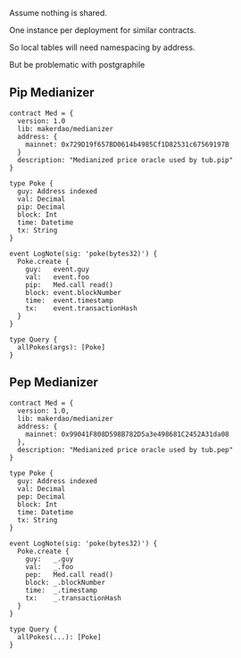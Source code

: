 Assume nothing is shared.

One instance per deployment for similar contracts.

So local tables will need namespacing by address.

But be problematic with postgraphile

## Pip Medianizer

```
contract Med = {
  version: 1.0
  lib: makerdao/medianizer
  address: {
    mainnet: 0x729D19f657BD0614b4985Cf1D82531c67569197B
  }
  description: "Medianized price oracle used by tub.pip"
}

type Poke {
  guy: Address indexed
  val: Decimal
  pip: Decimal
  block: Int
  time: Datetime
  tx: String
}

event LogNote(sig: 'poke(bytes32)') {
  Poke.create {
    guy:   event.guy
    val:   event.foo
    pip:   Med.call read()
    block: event.blockNumber
    time:  event.timestamp
    tx:    event.transactionHash
  }
}

type Query {
  allPokes(args): [Poke]
}
```

## Pep Medianizer

```
contract Med = {
  version: 1.0,
  lib: makerdao/medianizer
  address: {
    mainnet: 0x99041F808D598B782D5a3e498681C2452A31da08
  },
  description: "Medianized price oracle used by tub.pep"
}

type Poke {
  guy: Address indexed
  val: Decimal
  pep: Decimal
  block: Int
  time: Datetime
  tx: String
}

event LogNote(sig: 'poke(bytes32)') {
  Poke.create {
    guy:   _.guy
    val:   _.foo
    pep:   Med.call read()
    block: _.blockNumber
    time:  _.timestamp
    tx:    _.transactionHash
  }
}

type Query {
  allPokes(...): [Poke]
}

```
